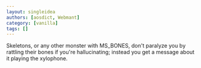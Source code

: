 ```yaml
---
layout: singleidea
authors: [aosdict, Webmant]
category: [vanilla]
tags: []
---
```

Skeletons, or any other monster with MS_BONES, don't paralyze you by rattling their bones if you're hallucinating; instead you get a message about it playing the xylophone.
